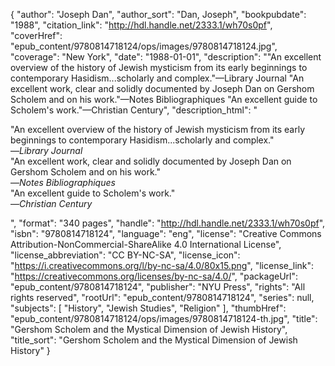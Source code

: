 {
  "author": "Joseph Dan",
  "author_sort": "Dan, Joseph",
  "bookpubdate": "1988",
  "citation_link": "http://hdl.handle.net/2333.1/wh70s0pf",
  "coverHref": "epub_content/9780814718124/ops/images/9780814718124.jpg",
  "coverage": "New York",
  "date": "1988-01-01",
  "description": "\"An excellent overview of the history of Jewish mysticism from its early beginnings to contemporary Hasidism...scholarly and complex.\"—Library Journal \"An excellent work, clear and solidly documented by Joseph Dan on Gershom Scholem and on his work.\"—Notes Bibliographiques \"An excellent guide to Scholem's work.\"—Christian Century",
  "description_html": "<p>\"An excellent overview of the history of Jewish mysticism from its early beginnings to contemporary Hasidism...scholarly and complex.\"<br>—<i>Library Journal</i><br> \"An excellent work, clear and solidly documented by Joseph Dan on Gershom Scholem and on his work.\"<br>—<i>Notes Bibliographiques</i><br> \"An excellent guide to Scholem's work.\"<br>—<i>Christian Century</i></p>",
  "format": "340 pages",
  "handle": "http://hdl.handle.net/2333.1/wh70s0pf",
  "isbn": "9780814718124",
  "language": "eng",
  "license": "Creative Commons Attribution-NonCommercial-ShareAlike 4.0 International License",
  "license_abbreviation": "CC BY-NC-SA",
  "license_icon": "https://i.creativecommons.org/l/by-nc-sa/4.0/80x15.png",
  "license_link": "https://creativecommons.org/licenses/by-nc-sa/4.0/",
  "packageUrl": "epub_content/9780814718124",
  "publisher": "NYU Press",
  "rights": "All rights reserved",
  "rootUrl": "epub_content/9780814718124",
  "series": null,
  "subjects": [
    "History",
    "Jewish Studies",
    "Religion"
  ],
  "thumbHref": "epub_content/9780814718124/ops/images/9780814718124-th.jpg",
  "title": "Gershom Scholem and the Mystical Dimension of Jewish History",
  "title_sort": "Gershom Scholem and the Mystical Dimension of Jewish History"
}

